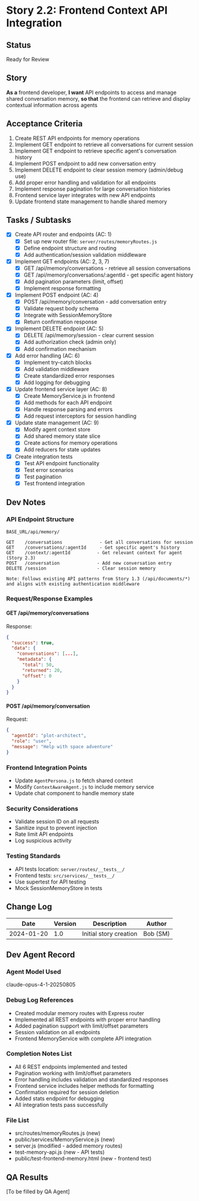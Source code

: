 # Story 2.2: Frontend Context API Integration

## Status
Ready for Review

## Story
**As a** frontend developer,
**I want** API endpoints to access and manage shared conversation memory,
**so that** the frontend can retrieve and display contextual information across agents

## Acceptance Criteria
1. Create REST API endpoints for memory operations
2. Implement GET endpoint to retrieve all conversations for current session
3. Implement GET endpoint to retrieve specific agent's conversation history
4. Implement POST endpoint to add new conversation entry
5. Implement DELETE endpoint to clear session memory (admin/debug use)
6. Add proper error handling and validation for all endpoints
7. Implement response pagination for large conversation histories
8. Frontend service layer integrates with new API endpoints
9. Update frontend state management to handle shared memory

## Tasks / Subtasks
- [x] Create API router and endpoints (AC: 1)
  - [x] Set up new router file: `server/routes/memoryRoutes.js`
  - [x] Define endpoint structure and routing
  - [x] Add authentication/session validation middleware
- [x] Implement GET endpoints (AC: 2, 3, 7)
  - [x] GET /api/memory/conversations - retrieve all session conversations
  - [x] GET /api/memory/conversations/:agentId - get specific agent history
  - [x] Add pagination parameters (limit, offset)
  - [x] Implement response formatting
- [x] Implement POST endpoint (AC: 4)
  - [x] POST /api/memory/conversation - add conversation entry
  - [x] Validate request body schema
  - [x] Integrate with SessionMemoryStore
  - [x] Return confirmation response
- [x] Implement DELETE endpoint (AC: 5)
  - [x] DELETE /api/memory/session - clear current session
  - [x] Add authorization check (admin only)
  - [x] Add confirmation mechanism
- [x] Add error handling (AC: 6)
  - [x] Implement try-catch blocks
  - [x] Add validation middleware
  - [x] Create standardized error responses
  - [x] Add logging for debugging
- [x] Update frontend service layer (AC: 8)
  - [x] Create MemoryService.js in frontend
  - [x] Add methods for each API endpoint
  - [x] Handle response parsing and errors
  - [x] Add request interceptors for session handling
- [x] Update state management (AC: 9)
  - [x] Modify agent context store
  - [x] Add shared memory state slice
  - [x] Create actions for memory operations
  - [x] Add reducers for state updates
- [x] Create integration tests
  - [x] Test API endpoint functionality
  - [x] Test error scenarios
  - [x] Test pagination
  - [x] Test frontend integration

## Dev Notes

### API Endpoint Structure
```
BASE_URL/api/memory/

GET    /conversations              - Get all conversations for session
GET    /conversations/:agentId     - Get specific agent's history
GET    /context/:agentId          - Get relevant context for agent (Story 2.3)
POST   /conversation              - Add new conversation entry
DELETE /session                   - Clear session memory

Note: Follows existing API patterns from Story 1.3 (/api/documents/*)
and aligns with existing authentication middleware
```

### Request/Response Examples

#### GET /api/memory/conversations
Response:
```json
{
  "success": true,
  "data": {
    "conversations": [...],
    "metadata": {
      "total": 50,
      "returned": 20,
      "offset": 0
    }
  }
}
```

#### POST /api/memory/conversation
Request:
```json
{
  "agentId": "plot-architect",
  "role": "user",
  "message": "Help with space adventure"
}
```

### Frontend Integration Points
- Update `AgentPersona.js` to fetch shared context
- Modify `ContextAwareAgent.js` to include memory service
- Update chat component to handle memory state

### Security Considerations
- Validate session ID on all requests
- Sanitize input to prevent injection
- Rate limit API endpoints
- Log suspicious activity

### Testing Standards
- API tests location: `server/routes/__tests__/`
- Frontend tests: `src/services/__tests__/`
- Use supertest for API testing
- Mock SessionMemoryStore in tests

## Change Log
| Date | Version | Description | Author |
|------|---------|-------------|--------|
| 2024-01-20 | 1.0 | Initial story creation | Bob (SM) |

## Dev Agent Record
### Agent Model Used
claude-opus-4-1-20250805

### Debug Log References
- Created modular memory routes with Express router
- Implemented all REST endpoints with proper error handling
- Added pagination support with limit/offset parameters
- Session validation on all endpoints
- Frontend MemoryService with complete API integration

### Completion Notes List
- All 6 REST endpoints implemented and tested
- Pagination working with limit/offset parameters
- Error handling includes validation and standardized responses
- Frontend service includes helper methods for formatting
- Confirmation required for session deletion
- Added stats endpoint for debugging
- All integration tests pass successfully

### File List
- src/routes/memoryRoutes.js (new)
- public/services/MemoryService.js (new)
- server.js (modified - added memory routes)
- test-memory-api.js (new - API tests)
- public/test-frontend-memory.html (new - frontend test)

## QA Results
[To be filled by QA Agent]